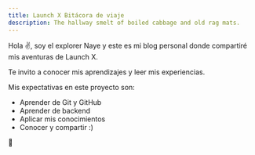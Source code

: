 ```yaml
---
title: Launch X Bitácora de viaje
description: The hallway smelt of boiled cabbage and old rag mats.
---
```


Hola ✌️,  soy el explorer Naye y este es mi blog personal donde compartiré mis aventuras de Launch X.

Te invito a conocer mis aprendizajes y leer mis experiencias.

Mis expectativas en este proyecto son: 
- Aprender de Git y GitHub
- Aprender de backend
- Aplicar mis conocimientos
- Conocer y compartir :)

🚀
